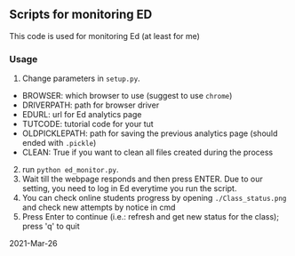 ## Scripts for monitoring ED

This code is used for monitoring Ed (at least for me)

### Usage
1. Change parameters in `setup.py`.
  - BROWSER: which browser to use (suggest to use `chrome`)
  - DRIVERPATH: path for browser driver
  - EDURL: url for Ed analytics page
  - TUTCODE: tutorial code for your tut
  - OLDPICKLEPATH: path for saving the previous analytics page (should ended with `.pickle`)
  - CLEAN: True if you want to clean all files created during the process

2. run `python ed_monitor.py`.
3. Wait till the webpage responds and then press ENTER. Due to our setting, you need to log in Ed everytime you run the script.
4. You can check online students progress by opening `./Class_status.png` and check new attempts by notice in cmd
5. Press Enter to continue (i.e.: refresh and get new status for the class); press 'q' to quit

2021-Mar-26
